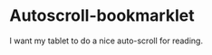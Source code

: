 Autoscroll-bookmarklet
======================

I want my tablet to do a nice auto-scroll for reading.

